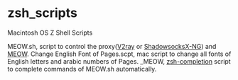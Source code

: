 # zsh_scripts
Macintosh OS Z Shell Scripts

MEOW.sh, script to control the proxy([V2ray](https://www.v2ray.com/) or [ShadowsocksX-NG](https://github.com/shadowsocks/ShadowsocksX-NG)) and [MEOW](https://github.com/netheril96/MEOW).
Change English Font of Pages.scpt, mac script to change all fonts of English letters and arabic numbers of Pages.
_MEOW, [zsh-completion](https://github.com/zsh-users/zsh-completions) script to complete commands of MEOW.sh automatically.
